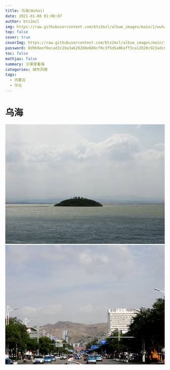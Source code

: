 ```yaml
---
title: 乌海(Wuhai)
date: 2021-01-08 01:00:07
author: btz2mzl
img: https://raw.githubusercontent.com/btz2mzl/album_images/main/1/wuhai_1.jpg
top: false
cover: true
coverImg: https://raw.githubusercontent.com/btz2mzl/album_images/main/1/wuhai_1.jpg
password: 8d969eef6ecad3c29a3a629280e686cf0c3f5d5a86aff3ca12020c923adc6c92
toc: false
mathjax: false
summary: 沙漠里看海
categories: 城市风情
tags:
  - 内蒙古
  - 华北
---
```

# 乌海
![黄河流过沙漠却依然清澈](https://raw.githubusercontent.com/btz2mzl/album_images/main/1/wuhai_1.jpg)
![母亲河使乌海得以在荒山与沙漠之间生存（海勃湾区主干道新华西街）](https://raw.githubusercontent.com/btz2mzl/album_images/main/1/wuhai_2.jpg)
